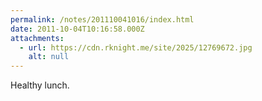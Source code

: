 ```yaml
---
permalink: /notes/201110041016/index.html
date: 2011-10-04T10:16:58.000Z
attachments:
  - url: https://cdn.rknight.me/site/2025/12769672.jpg
    alt: null
---
```


Healthy lunch.
